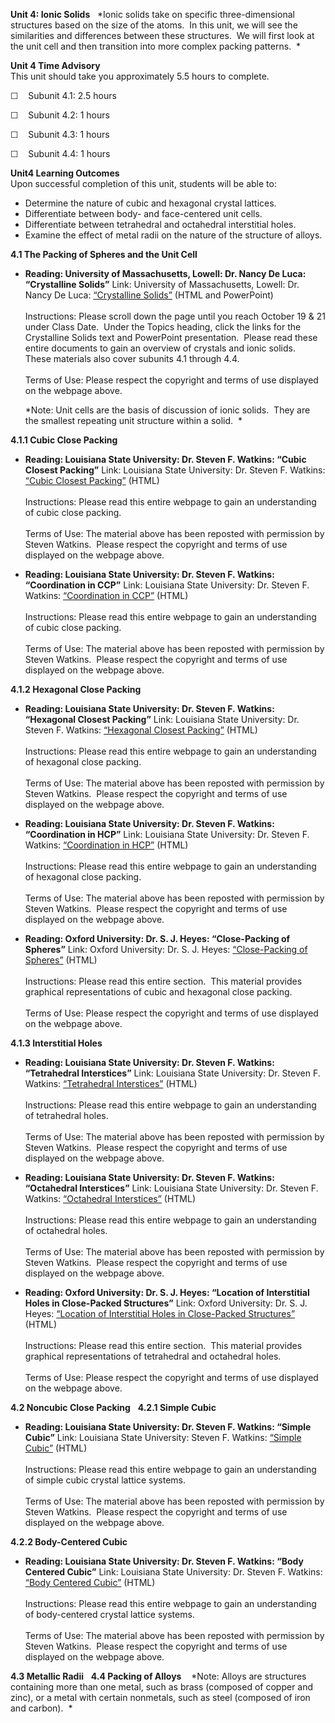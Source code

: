 **Unit 4: Ionic Solids** <span id="4"></span> 
*Ionic solids take on specific three-dimensional structures based on the
size of the atoms.  In this unit, we will see the similarities and
differences between these structures.  We will first look at the unit
cell and then transition into more complex packing patterns.  *

**Unit 4 Time Advisory**  
This unit should take you approximately 5.5 hours to complete.  
  
 ☐    Subunit 4.1: 2.5 hours  
  
 ☐    Subunit 4.2: 1 hours  
  
 ☐    Subunit 4.3: 1 hours  
  
 ☐    Subunit 4.4: 1 hours

**Unit4 Learning Outcomes**  
Upon successful completion of this unit, students will be able to:
-   Determine the nature of cubic and hexagonal crystal lattices.
-   Differentiate between body- and face-centered unit cells.
-   Differentiate between tetrahedral and octahedral interstitial holes.
-   Examine the effect of metal radii on the nature of the structure of
    alloys.

**4.1 The Packing of Spheres and the Unit Cell** <span id="4.1"></span> 
-   **Reading: University of Massachusetts, Lowell: Dr. Nancy De Luca:
    “Crystalline Solids”**
    Link: University of Massachusetts, Lowell: Dr. Nancy De Luca:
    [“Crystalline
    Solids”](http://faculty.uml.edu/ndeluca/84.334/schedule.htm) (HTML
    and PowerPoint)  
        
     Instructions: Please scroll down the page until you reach October
    19 & 21 under Class Date.  Under the Topics heading, click the links
    for the Crystalline Solids text and PowerPoint presentation.  Please
    read these entire documents to gain an overview of crystals and
    ionic solids.  These materials also cover subunits 4.1 through
    4.4.   
        
     Terms of Use: Please respect the copyright and terms of use
    displayed on the webpage above.  
      
     *Note: Unit cells are the basis of discussion of ionic solids. 
    They are the smallest repeating unit structure within a solid.  *

**4.1.1 Cubic Close Packing** <span id="4.1.1"></span> 
-   **Reading: Louisiana State University: Dr. Steven F. Watkins: “Cubic
    Closest Packing”**
    Link: Louisiana State University: Dr. Steven F. Watkins: [“Cubic
    Closest
    Packing”](http://www.saylor.org/content/watkins_flattice/09ccp.html)
    (HTML)  
        
     Instructions: Please read this entire webpage to gain an
    understanding of cubic close packing.  
        
     Terms of Use: The material above has been reposted with permission
    by Steven Watkins.  Please respect the copyright and terms of use
    displayed on the webpage above. 

-   **Reading: Louisiana State University: Dr. Steven F. Watkins:
    “Coordination in CCP”**
    Link: Louisiana State University: Dr. Steven F. Watkins:
    [“Coordination in
    CCP”](http://www.saylor.org/content/watkins_flattice/10ccpcoor.html)
    (HTML)  
        
     Instructions: Please read this entire webpage to gain an
    understanding of cubic close packing.  
        
     Terms of Use: The material above has been reposted with permission
    by Steven Watkins.  Please respect the copyright and terms of use
    displayed on the webpage above.

**4.1.2 Hexagonal Close Packing** <span id="4.1.2"></span> 
-   **Reading: Louisiana State University: Dr. Steven F. Watkins:
    “Hexagonal Closest Packing”**
    Link: Louisiana State University: Dr. Steven F. Watkins: [“Hexagonal
    Closest
    Packing”](http://www.saylor.org/content/watkins_flattice/07hcp.html)
    (HTML)  
        
     Instructions: Please read this entire webpage to gain an
    understanding of hexagonal close packing.  
        
     Terms of Use: The material above has been reposted with permission
    by Steven Watkins.  Please respect the copyright and terms of use
    displayed on the webpage above.

-   **Reading: Louisiana State University: Dr. Steven F. Watkins:
    “Coordination in HCP”**
    Link: Louisiana State University: Dr. Steven F. Watkins:
    [“Coordination in
    HCP”](http://www.saylor.org/content/watkins_flattice/08hcpcoor.html)
    (HTML)  
        
     Instructions: Please read this entire webpage to gain an
    understanding of hexagonal close packing.  
        
     Terms of Use: The material above has been reposted with permission
    by Steven Watkins.  Please respect the copyright and terms of use
    displayed on the webpage above.

-   **Reading: Oxford University: Dr. S. J. Heyes: “Close-Packing of
    Spheres”**
    Link: Oxford University: Dr. S. J. Heyes: [“Close-Packing of
    Spheres”](http://web.archive.org/web/20131007080827/http://www.chem.ox.ac.uk/icl/heyes/structure_of_solids/Lecture1/Lec1.html#anchor4)
    (HTML)  
        
     Instructions: Please read this entire section.  This material
    provides graphical representations of cubic and hexagonal close
    packing.  
        
     Terms of Use: Please respect the copyright and terms of use
    displayed on the webpage above.

**4.1.3 Interstitial Holes** <span id="4.1.3"></span> 
-   **Reading: Louisiana State University: Dr. Steven F. Watkins:
    “Tetrahedral Interstices”**
    Link: Louisiana State University: Dr. Steven F. Watkins:
    [“Tetrahedral
    Interstices”](http://www.saylor.org/content/watkins_flattice/14tet.html)
    (HTML)  
        
     Instructions: Please read this entire webpage to gain an
    understanding of tetrahedral holes.  
        
     Terms of Use: The material above has been reposted with permission
    by Steven Watkins.  Please respect the copyright and terms of use
    displayed on the webpage above.

-   **Reading: Louisiana State University: Dr. Steven F. Watkins:
    “Octahedral Interstices”**
    Link: Louisiana State University: Dr. Steven F. Watkins:
    [“Octahedral
    Interstices”](http://www.saylor.org/content/watkins_flattice/15oct.html)
    (HTML)  
        
     Instructions: Please read this entire webpage to gain an
    understanding of octahedral holes.  
        
     Terms of Use: The material above has been reposted with permission
    by Steven Watkins.  Please respect the copyright and terms of use
    displayed on the webpage above.

-   **Reading: Oxford University: Dr. S. J. Heyes: “Location of
    Interstitial Holes in Close-Packed Structures”**
    Link: Oxford University: Dr. S. J. Heyes: [“Location of Interstitial
    Holes in Close-Packed
    Structures”](http://web.archive.org/web/20131007080827/http://www.chem.ox.ac.uk/icl/heyes/structure_of_solids/Lecture1/Lec1.html#anchor6)
    (HTML)  
        
     Instructions: Please read this entire section.  This material
    provides graphical representations of tetrahedral and octahedral
    holes.  
        
     Terms of Use: Please respect the copyright and terms of use
    displayed on the webpage above.

**4.2 Noncubic Close Packing** <span id="4.2"></span> 
**4.2.1 Simple Cubic** <span id="4.2.1"></span> 
-   **Reading: Louisiana State University: Dr. Steven F. Watkins:
    “Simple Cubic”**
    Link: Louisiana State University: Steven F. Watkins: [“Simple
    Cubic”](http://www.saylor.org/content/watkins_flattice/02sc.html)
    (HTML)  
        
     Instructions: Please read this entire webpage to gain an
    understanding of simple cubic crystal lattice systems.  
        
     Terms of Use: The material above has been reposted with permission
    by Steven Watkins.  Please respect the copyright and terms of use
    displayed on the webpage above.

**4.2.2 Body-Centered Cubic** <span id="4.2.2"></span> 
-   **Reading: Louisiana State University: Dr. Steven F. Watkins: “Body
    Centered Cubic”**
    Link: Louisiana State University: Dr. Steven F. Watkins: [“Body
    Centered
    Cubic”](http://www.saylor.org/content/watkins_flattice/03bcc.html)
    (HTML)  
        
     Instructions: Please read this entire webpage to gain an
    understanding of body-centered crystal lattice systems.  
        
     Terms of Use: The material above has been reposted with permission
    by Steven Watkins.  Please respect the copyright and terms of use
    displayed on the webpage above.

**4.3 Metallic Radii** <span id="4.3"></span> 
**4.4 Packing of Alloys** <span id="4.4"></span> 
 *Note: Alloys are structures containing more than one metal, such as
brass (composed of copper and zinc), or a metal with certain nonmetals,
such as steel (composed of iron and carbon).  *


